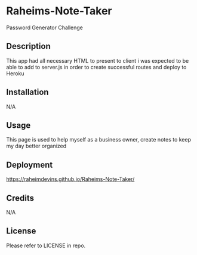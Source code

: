 # Raheims-Note-Taker
Password Generator Challenge

## Description
This app had all necessary HTML to present to client i was expected to be able to add to server.js in order to create successful routes and deploy to Heroku  

## Installation

N/A

## Usage

This page is used to help myself as a business owner, create notes to keep my day better organized 

## Deployment

https://raheimdevins.github.io/Raheims-Note-Taker/


## Credits

N/A

## License

Please refer to LICENSE in repo.




